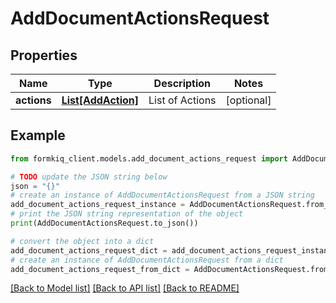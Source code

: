# AddDocumentActionsRequest


## Properties

Name | Type | Description | Notes
------------ | ------------- | ------------- | -------------
**actions** | [**List[AddAction]**](AddAction.md) | List of Actions | [optional] 

## Example

```python
from formkiq_client.models.add_document_actions_request import AddDocumentActionsRequest

# TODO update the JSON string below
json = "{}"
# create an instance of AddDocumentActionsRequest from a JSON string
add_document_actions_request_instance = AddDocumentActionsRequest.from_json(json)
# print the JSON string representation of the object
print(AddDocumentActionsRequest.to_json())

# convert the object into a dict
add_document_actions_request_dict = add_document_actions_request_instance.to_dict()
# create an instance of AddDocumentActionsRequest from a dict
add_document_actions_request_from_dict = AddDocumentActionsRequest.from_dict(add_document_actions_request_dict)
```
[[Back to Model list]](../README.md#documentation-for-models) [[Back to API list]](../README.md#documentation-for-api-endpoints) [[Back to README]](../README.md)


